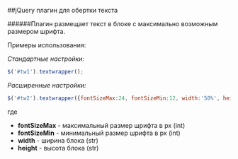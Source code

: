 ##jQuery плагин для обертки текста

######Плагин размещает текст в блоке с максимально возможным размером шрифта.

Примеры использования:

*Стандартные настройки:*

```javascript
$('#tw1').textwrapper();
```

*Расширенные настройки:*

```javascript
$('#tw2').textwrapper({fontSizeMax:24, fontSizeMin:12, width:'50%', height:'200px'});
```

где
  * **fontSizeMax** - максимальный размер шрифта в px (int)
  * **fontSizeMin** - минимальный размер шрифта в px (int)
  * **width** - ширина блока (str)
  * **height** - высота блока (str)
